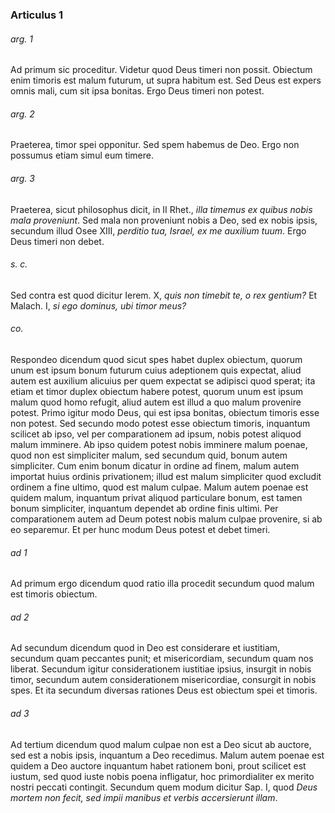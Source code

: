 ### Articulus 1

###### arg. 1
Ad primum sic proceditur. Videtur quod Deus timeri non possit. Obiectum enim timoris est malum futurum, ut supra habitum est. Sed Deus est expers omnis mali, cum sit ipsa bonitas. Ergo Deus timeri non potest.

###### arg. 2
Praeterea, timor spei opponitur. Sed spem habemus de Deo. Ergo non possumus etiam simul eum timere.

###### arg. 3
Praeterea, sicut philosophus dicit, in II Rhet., *illa timemus ex quibus nobis mala proveniunt*. Sed mala non proveniunt nobis a Deo, sed ex nobis ipsis, secundum illud Osee XIII, *perditio tua, Israel, ex me auxilium tuum*. Ergo Deus timeri non debet.

###### s. c.
Sed contra est quod dicitur Ierem. X, *quis non timebit te, o rex gentium?* Et Malach. I, *si ego dominus, ubi timor meus?*

###### co.
Respondeo dicendum quod sicut spes habet duplex obiectum, quorum unum est ipsum bonum futurum cuius adeptionem quis expectat, aliud autem est auxilium alicuius per quem expectat se adipisci quod sperat; ita etiam et timor duplex obiectum habere potest, quorum unum est ipsum malum quod homo refugit, aliud autem est illud a quo malum provenire potest. Primo igitur modo Deus, qui est ipsa bonitas, obiectum timoris esse non potest. Sed secundo modo potest esse obiectum timoris, inquantum scilicet ab ipso, vel per comparationem ad ipsum, nobis potest aliquod malum imminere. Ab ipso quidem potest nobis imminere malum poenae, quod non est simpliciter malum, sed secundum quid, bonum autem simpliciter. Cum enim bonum dicatur in ordine ad finem, malum autem importat huius ordinis privationem; illud est malum simpliciter quod excludit ordinem a fine ultimo, quod est malum culpae. Malum autem poenae est quidem malum, inquantum privat aliquod particulare bonum, est tamen bonum simpliciter, inquantum dependet ab ordine finis ultimi. Per comparationem autem ad Deum potest nobis malum culpae provenire, si ab eo separemur. Et per hunc modum Deus potest et debet timeri.

###### ad 1
Ad primum ergo dicendum quod ratio illa procedit secundum quod malum est timoris obiectum.

###### ad 2
Ad secundum dicendum quod in Deo est considerare et iustitiam, secundum quam peccantes punit; et misericordiam, secundum quam nos liberat. Secundum igitur considerationem iustitiae ipsius, insurgit in nobis timor, secundum autem considerationem misericordiae, consurgit in nobis spes. Et ita secundum diversas rationes Deus est obiectum spei et timoris.

###### ad 3
Ad tertium dicendum quod malum culpae non est a Deo sicut ab auctore, sed est a nobis ipsis, inquantum a Deo recedimus. Malum autem poenae est quidem a Deo auctore inquantum habet rationem boni, prout scilicet est iustum, sed quod iuste nobis poena infligatur, hoc primordialiter ex merito nostri peccati contingit. Secundum quem modum dicitur Sap. I, quod *Deus mortem non fecit, sed impii manibus et verbis accersierunt illam*.

